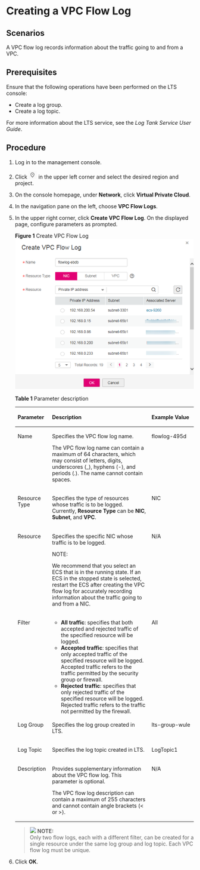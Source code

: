 # Creating a VPC Flow Log<a name="FlowLog_0003"></a>

## Scenarios<a name="section15598193716333"></a>

A VPC flow log records information about the traffic going to and from a VPC.

## Prerequisites<a name="section48811154114711"></a>

Ensure that the following operations have been performed on the LTS console:

-   Create a log group.
-   Create a log topic.

For more information about the LTS service, see the  _Log Tank Service User Guide_.

## Procedure<a name="section7359352124511"></a>

1.  Log in to the management console.
2.  Click  ![](figures/icon-region.png)  in the upper left corner and select the desired region and project.
3.  On the console homepage, under  **Network**, click  **Virtual Private Cloud**.
4.  In the navigation pane on the left, choose  **VPC Flow Logs**.
5.  In the upper right corner, click  **Create VPC Flow Log**. On the displayed page, configure parameters as prompted.

    **Figure  1**  Create VPC Flow Log<a name="fig4520438111212"></a>  
    ![](figures/create-vpc-flow-log.png "create-vpc-flow-log")

    **Table  1**  Parameter description

    <a name="table134731712211"></a>
    <table><thead align="left"><tr id="row1434717171627"><th class="cellrowborder" valign="top" width="19.24%" id="mcps1.2.4.1.1"><p id="p234731711214"><a name="p234731711214"></a><a name="p234731711214"></a><strong id="b729481085112"><a name="b729481085112"></a><a name="b729481085112"></a>Parameter</strong></p>
    </th>
    <th class="cellrowborder" valign="top" width="55.7%" id="mcps1.2.4.1.2"><p id="p934711715210"><a name="p934711715210"></a><a name="p934711715210"></a><strong id="b761217124516"><a name="b761217124516"></a><a name="b761217124516"></a>Description</strong></p>
    </th>
    <th class="cellrowborder" valign="top" width="25.06%" id="mcps1.2.4.1.3"><p id="p23473171214"><a name="p23473171214"></a><a name="p23473171214"></a><strong id="b9956614115118"><a name="b9956614115118"></a><a name="b9956614115118"></a>Example Value</strong></p>
    </th>
    </tr>
    </thead>
    <tbody><tr id="row2034718171526"><td class="cellrowborder" valign="top" width="19.24%" headers="mcps1.2.4.1.1 "><p id="p63477171520"><a name="p63477171520"></a><a name="p63477171520"></a>Name</p>
    </td>
    <td class="cellrowborder" valign="top" width="55.7%" headers="mcps1.2.4.1.2 "><p id="p0347817222"><a name="p0347817222"></a><a name="p0347817222"></a>Specifies the VPC flow log name.</p>
    <p id="p3691035194820"><a name="p3691035194820"></a><a name="p3691035194820"></a>The VPC flow log name can contain a maximum of 64 characters, which may consist of letters, digits, underscores (_), hyphens (-), and periods (.). The name cannot contain spaces.</p>
    </td>
    <td class="cellrowborder" valign="top" width="25.06%" headers="mcps1.2.4.1.3 "><p id="p14347191710216"><a name="p14347191710216"></a><a name="p14347191710216"></a>flowlog-495d</p>
    </td>
    </tr>
    <tr id="row183478171729"><td class="cellrowborder" valign="top" width="19.24%" headers="mcps1.2.4.1.1 "><p id="p11347141710216"><a name="p11347141710216"></a><a name="p11347141710216"></a>Resource Type</p>
    </td>
    <td class="cellrowborder" valign="top" width="55.7%" headers="mcps1.2.4.1.2 "><p id="p834721711219"><a name="p834721711219"></a><a name="p834721711219"></a>Specifies the type of resources whose traffic is to be logged. Currently, <strong id="b1451420710532"><a name="b1451420710532"></a><a name="b1451420710532"></a>Resource Type</strong> can be <strong id="b319411435314"><a name="b319411435314"></a><a name="b319411435314"></a>NIC</strong>, <strong id="b99451145134910"><a name="b99451145134910"></a><a name="b99451145134910"></a>Subnet</strong>, and <strong id="b13946194519492"><a name="b13946194519492"></a><a name="b13946194519492"></a>VPC</strong>.</p>
    </td>
    <td class="cellrowborder" valign="top" width="25.06%" headers="mcps1.2.4.1.3 "><p id="p6347317525"><a name="p6347317525"></a><a name="p6347317525"></a>NIC</p>
    </td>
    </tr>
    <tr id="row83477171628"><td class="cellrowborder" valign="top" width="19.24%" headers="mcps1.2.4.1.1 "><p id="p1081611984120"><a name="p1081611984120"></a><a name="p1081611984120"></a>Resource</p>
    </td>
    <td class="cellrowborder" valign="top" width="55.7%" headers="mcps1.2.4.1.2 "><p id="p143471917921"><a name="p143471917921"></a><a name="p143471917921"></a>Specifies the specific NIC whose traffic is to be logged.</p>
    <div class="note" id="note81381412191719"><a name="note81381412191719"></a><a name="note81381412191719"></a><span class="notetitle"> NOTE: </span><div class="notebody"><p id="p111391812141715"><a name="p111391812141715"></a><a name="p111391812141715"></a>We recommend that you select an ECS that is in the running state. If an ECS in the stopped state is selected, restart the ECS after creating the VPC flow log for accurately recording information about the traffic going to and from a NIC.</p>
    </div></div>
    </td>
    <td class="cellrowborder" valign="top" width="25.06%" headers="mcps1.2.4.1.3 "><p id="p4347517128"><a name="p4347517128"></a><a name="p4347517128"></a>N/A</p>
    </td>
    </tr>
    <tr id="row734713175216"><td class="cellrowborder" valign="top" width="19.24%" headers="mcps1.2.4.1.1 "><p id="p934719178215"><a name="p934719178215"></a><a name="p934719178215"></a>Filter</p>
    </td>
    <td class="cellrowborder" valign="top" width="55.7%" headers="mcps1.2.4.1.2 "><a name="ul1934716177219"></a><a name="ul1934716177219"></a><ul id="ul1934716177219"><li><strong id="b934111133020"><a name="b934111133020"></a><a name="b934111133020"></a>All traffic</strong>: specifies that both accepted and rejected traffic of the specified resource will be logged.</li><li><strong id="b918513514319"><a name="b918513514319"></a><a name="b918513514319"></a>Accepted traffic</strong>: specifies that only accepted traffic of the specified resource will be logged. Accepted traffic refers to the traffic permitted by the security group or firewall.</li><li><strong id="b16278316812"><a name="b16278316812"></a><a name="b16278316812"></a>Rejected traffic</strong>: specifies that only rejected traffic of the specified resource will be logged. Rejected traffic refers to the traffic not permitted by the firewall.</li></ul>
    </td>
    <td class="cellrowborder" valign="top" width="25.06%" headers="mcps1.2.4.1.3 "><p id="p93471617626"><a name="p93471617626"></a><a name="p93471617626"></a>All</p>
    </td>
    </tr>
    <tr id="row143475171327"><td class="cellrowborder" valign="top" width="19.24%" headers="mcps1.2.4.1.1 "><p id="p734771710219"><a name="p734771710219"></a><a name="p734771710219"></a>Log Group</p>
    </td>
    <td class="cellrowborder" valign="top" width="55.7%" headers="mcps1.2.4.1.2 "><p id="p16347111715218"><a name="p16347111715218"></a><a name="p16347111715218"></a>Specifies the log group created in LTS.</p>
    </td>
    <td class="cellrowborder" valign="top" width="25.06%" headers="mcps1.2.4.1.3 "><p id="en-us_topic_0151016581_p634714176216"><a name="en-us_topic_0151016581_p634714176216"></a><a name="en-us_topic_0151016581_p634714176216"></a>lts-group-wule</p>
    </td>
    </tr>
    <tr id="row63479171326"><td class="cellrowborder" valign="top" width="19.24%" headers="mcps1.2.4.1.1 "><p id="p133476171224"><a name="p133476171224"></a><a name="p133476171224"></a>Log Topic</p>
    </td>
    <td class="cellrowborder" valign="top" width="55.7%" headers="mcps1.2.4.1.2 "><p id="p2347101712216"><a name="p2347101712216"></a><a name="p2347101712216"></a>Specifies the log topic created in LTS.</p>
    </td>
    <td class="cellrowborder" valign="top" width="25.06%" headers="mcps1.2.4.1.3 "><p id="en-us_topic_0151016581_p43470173218"><a name="en-us_topic_0151016581_p43470173218"></a><a name="en-us_topic_0151016581_p43470173218"></a>LogTopic1</p>
    </td>
    </tr>
    <tr id="row1834761720219"><td class="cellrowborder" valign="top" width="19.24%" headers="mcps1.2.4.1.1 "><p id="p113471171229"><a name="p113471171229"></a><a name="p113471171229"></a>Description</p>
    </td>
    <td class="cellrowborder" valign="top" width="55.7%" headers="mcps1.2.4.1.2 "><p id="p43473171124"><a name="p43473171124"></a><a name="p43473171124"></a>Provides supplementary information about the VPC flow log. This parameter is optional.</p>
    <p id="p17347181718216"><a name="p17347181718216"></a><a name="p17347181718216"></a>The VPC flow log description can contain a maximum of 255 characters and cannot contain angle brackets (&lt; or &gt;).</p>
    </td>
    <td class="cellrowborder" valign="top" width="25.06%" headers="mcps1.2.4.1.3 "><p id="p3347141715212"><a name="p3347141715212"></a><a name="p3347141715212"></a>N/A</p>
    </td>
    </tr>
    </tbody>
    </table>

    >![](/images/icon-note.gif) **NOTE:**   
    >Only two flow logs, each with a different filter, can be created for a single resource under the same log group and log topic. Each VPC flow log must be unique.  

6.  Click  **OK**.

